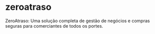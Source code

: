 # zeroatraso
ZeroAtraso: Uma solução completa de gestão de negócios e compras seguras para comerciantes de todos os portes.
